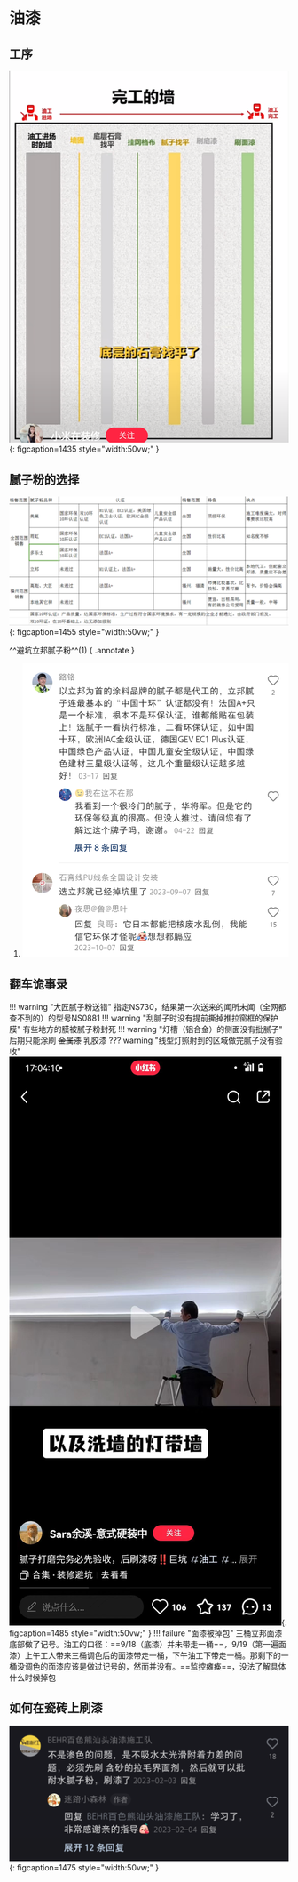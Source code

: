 # 油漆

## 工序
![避坑攻略](images/油漆工序.png "油漆工序"){: figcaption=1435 style="width:50vw;" }

## 腻子粉的选择
![避坑攻略](images/腻子粉的选择.png "腻子粉的选择"){: figcaption=1455 style="width:50vw;" }


^^避坑立邦腻子粉^^(1)
{ .annotate }

1.  ![避坑攻略](images/立邦腻子粉.png "监工指南")

## 翻车诡事录
!!! warning "大匠腻子粉送错"
    指定NS730，结果第一次送来的闻所未闻（全网都查不到的）的型号NS0881
!!! warning "刮腻子时没有提前撕掉推拉窗框的保护膜"
    有些地方的膜被腻子粉封死
!!! warning "灯槽（铝合金）的侧面没有批腻子"
    后期只能涂刷 ~~金属漆~~ 乳胶漆
??? warning "线型灯照射到的区域做完腻子没有验收"
    ![避坑攻略](images/腻子验收.jpg "腻子验收"){: figcaption=1485 style="width:50vw;" }
!!! failure "面漆被掉包"
    三桶立邦面漆底部做了记号。油工的口径：==9/18（底漆）并未带走一桶==，9/19（第一遍面漆）上午工人带来三桶调色后的面漆带走一桶，下午油工下带走一桶。那剩下的一桶没调色的面漆应该是做过记号的，然而并没有。==监控瘫痪==，没法了解具体什么时候掉包

## 如何在瓷砖上刷漆
![避坑攻略](images/瓷砖上刷漆.png "瓷砖上刷漆"){: figcaption=1475 style="width:50vw;" }

